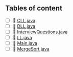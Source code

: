 ## Tables of content
- [ ] 📄 [CLL.java](./CLL.java)
- [ ] 📄 [DLL.java](./DLL.java)
- [ ] 📄 [InterviewQuestions.java](./InterviewQuestions.java)
- [ ] 📄 [LL.java](./LL.java)
- [ ] 📄 [Main.java](./Main.java)
- [ ] 📄 [MergeSort.java](./MergeSort.java)
